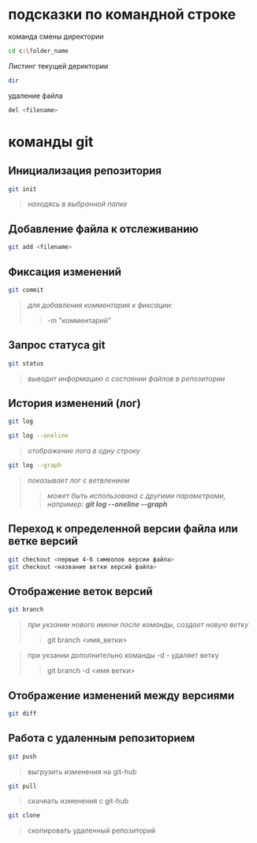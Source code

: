 # подсказки по командной строке

команда смены директории
```sh
cd c:\folder_name
```

Листинг текущей дериктории 
```sh
dir
```

удаление файла 
```sh
del <filename>
```

# команды git 

## Инициализация репозитория  
```sh
git init
```
> *находясь в выбранной папке*

## Добавление файла к отслеживанию  
```sh
git add <filename>
```

## Фиксация изменений   
```sh
git commit
```
> *для добавления комментария к фиксации:*
>> -m "комментарий"

## Запрос статуса git    
```sh
git status
```
>*выводит информацию о состоянии файлов в репозитории*

## История изменений (лог)    
```sh
git log 
```

```sh
git log --oneline
```
> *отображение лога в одну строку*

```sh
git log --graph
```
> *показывает лог с ветвлением*
>> *может быть использована с другими параметрами, например:
__git log --oneline --graph__*

## Переход к определенной версии файла или ветке версий    
```sh
git checkout <первые 4-6 символов версии файла>
git checkout <название ветки версий файла>
```
## Отображение веток версий    
```sh
git branch
```

> *при укзании нового имени после команды, создает новую ветку*
>> git branch <имя_ветки>

> при укзании дополнительно команды -d - удаляет ветку
>> git branch -d <имя ветки>

## Отображение изменений между версиями    
```sh
git diff 
```
## Работа с удаленным репозиторием
```sh 
git push 
```
> выгрузить изменения  на git-hub

```sh
git pull
```

> скачяать изменения с git-hub

```sh
git clone
```

> скопировать удаленный репозиторий 